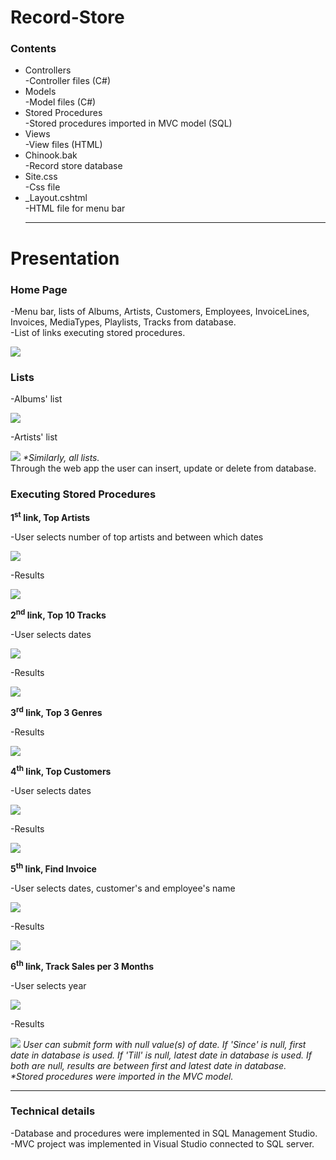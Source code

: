 # Record-Store
<h3>Contents</h3>
<ul><li>Controllers</li>
  -Controller files (C#)
  <li>Models</li>
  -Model files (C#)
  <li>Stored Procedures</li>
  -Stored procedures imported in MVC model (SQL)
  <li>Views</li>
  -View files (HTML)
  <li>Chinook.bak</li>
  -Record store database
  <li>Site.css</li>
  -Css file
  <li>_Layout.cshtml</li>
  -HTML file for menu bar
  <hr/></ul>
  
  <h1>Presentation</h1>
  <h3>Home Page</h3>
  <p>-Menu bar, lists of Albums, Artists, Customers, Employees, InvoiceLines, Invoices, MediaTypes, Playlists, Tracks from database.</br>
     -List of links executing stored procedures.</p>
     <img src="https://github.com/MaryKroustali/Record-Store/blob/main/Screenshots/Home%20Page.png">
  <h3>Lists</h3>
  <p>-Albums' list</p>
  <img src="https://github.com/MaryKroustali/Record-Store/blob/main/Screenshots/Albums.png">
  <p>-Artists' list</p>
  <img src="https://github.com/MaryKroustali/Record-Store/blob/main/Screenshots/Artists.png">
  <i>*Similarly, all lists.</i> <br/>
  Through the web app the user can insert, update or delete from database.
  
  <h3>Executing Stored Procedures</h3>
  <p><b>1<sup>st</sup> link, Top Artists</b></p>
  <p>-User selects number of top artists and between which dates</p>
  <img src="https://github.com/MaryKroustali/Record-Store/blob/main/Screenshots/Form1.png">
  <p>-Results</p>
  <img src="https://github.com/MaryKroustali/Record-Store/blob/main/Screenshots/Sql1.png">
  <br/>
  <p><b>2<sup>nd</sup> link, Top 10 Tracks</b></p>
  <p>-User selects dates</p>
  <img src="https://github.com/MaryKroustali/Record-Store/blob/main/Screenshots/Form2.png">
  <p>-Results</p>
  <img src="https://github.com/MaryKroustali/Record-Store/blob/main/Screenshots/Sql2.png">
  <br/>
  <p><b>3<sup>rd</sup> link, Top 3 Genres</b></p>
  <p>-Results</p>
  <img src="https://github.com/MaryKroustali/Record-Store/blob/main/Screenshots/Sql3.png">
  <br/>
  <p><b>4<sup>th</sup> link, Top Customers</b></p>
  <p>-User selects dates</p>
  <img src="https://github.com/MaryKroustali/Record-Store/blob/main/Screenshots/Form4.png">
  <p>-Results</p>
  <img src="https://github.com/MaryKroustali/Record-Store/blob/main/Screenshots/Sql4.png">
  <br/>
  <p><b>5<sup>th</sup> link, Find Invoice</b></p>
  <p>-User selects dates, customer's and employee's name</p>
  <img src="https://github.com/MaryKroustali/Record-Store/blob/main/Screenshots/Form5.png">
  <p>-Results</p>
  <img src="https://github.com/MaryKroustali/Record-Store/blob/main/Screenshots/Sql5.png">
  <br/>
  <p><b>6<sup>th</sup> link, Track Sales per 3 Months</b></p>
  <p>-User selects year</p>
  <img src="https://github.com/MaryKroustali/Record-Store/blob/main/Screenshots/Form6.png">
  <p>-Results</p>
  <img src="https://github.com/MaryKroustali/Record-Store/blob/main/Screenshots/Sql6.png">
<i>User can submit form with null value(s) of date. If 'Since' is null, first date in database is used. If 'Till' is null, latest date in database is used. If both are null, results are between first and latest date in database.</i> <br/>
<i>*Stored procedures were imported in the MVC model.</i>
<br/>
<hr>
<h3>Technical details</h3>
<p>-Database and procedures were implemented in SQL Management Studio. <br/>
   -MVC project was implemented in Visual Studio connected to SQL server. </p>
  
  
 
